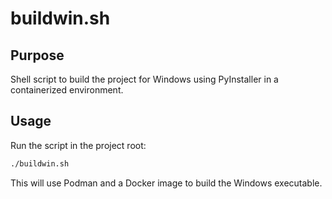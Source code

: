 # buildwin.sh

## Purpose
Shell script to build the project for Windows using PyInstaller in a containerized environment.

## Usage
Run the script in the project root:

```bash
./buildwin.sh
```

This will use Podman and a Docker image to build the Windows executable.
